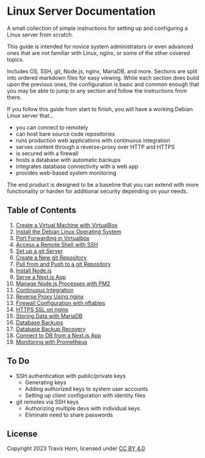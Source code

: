 # Linux Server Documentation

A small collection of simple instructions for setting up and configuring a Linux
server from scratch.

This guide is intended for novice system administrators or even advanced ones
that are not familiar with Linux, nginx, or some of the other covered topics.

Includes OS, SSH, git, Node.js, nginx, MariaDB, and more. Sections are split
into ordered markdown files for easy viewing. While each section does build upon
the previous ones, the configuration is basic and common enough that you may be
able to jump to any section and follow the instructions from there.

If you follow this guide from start to finish, you will have a working Debian
Linux server that...

- you can connect to remotely
- can host bare source code repositories
- runs production web applications with continuous integration
- serves content through a reverse-proxy over HTTP and HTTPS
- is secured with a firewall
- hosts a database with automatic backups
- integrates database connectivity with a web app
- provides web-based system monitoring

The end product is designed to be a baseline that you can extend with more
functionality or harden for additional security depending on your needs.

## Table of Contents

1. [Create a Virtual Machine with VirtualBox](./01%20Create%20a%20Virtual%20Machine%20with%20VirtualBox.md)
2. [Install the Debian Linux Operating System](./02%20Install%20the%20Debian%20Linux%20Operating%20System.md)
3. [Port Forwarding in Virtualbox](./03%20Port%20Forwarding%20in%20Virtualbox.md)
4. [Access a Remote Shell with SSH](./04%20Access%20a%20Remote%20Shell%20with%20SSH.md)
5. [Set up a git Server](./05%20Set%20up%20a%20git%20Server.md)
6. [Create a New git Repository](./06%20Create%20a%20New%20git%20Repository.md)
7. [Pull from and Push to a git Repository](./07%20Pull%20from%20and%20Push%20to%20a%20git%20Repository.md)
8. [Install Node.js](./08%20Install%20Node.js.md)
9. [Serve a Next.js App](./09%20Serve%20a%20Next.js%20App.md)
10. [Manage Node.js Processes with PM2](./10%20Manage%20Node.js%20Processes%20with%20PM2.md)
11. [Continuous Integration](./11%20Continuous%20Integration.md)
12. [Reverse Proxy Using nginx](./12%20Reverse%20Proxy%20Using%20nginx.md)
13. [Firewall Configuration with nftables](./13%20Firewall%20Configuration%20with%20nftables.md)
14. [HTTPS SSL on nginx](./14%20HTTPS%20SSL%20on%20nginx.md)
15. [Storing Data with MariaDB](./15%20Storing%20Data%20with%20MariaDB.md)
16. [Database Backups](./16%20Database%20Backups.md)
17. [Database Backup Recovery](./17%20Database%20Backup%20Recovery.md)
18. [Connect to DB from a Next.js App](./18%20Connect%20to%20DB%20from%20a%20Next.js%20App.md)
19. [Monitoring with Prometheus](./19%20Monitoring%20with%20Prometheus.md)

## To Do

- SSH authentication with public/private keys
  - Generating keys
  - Adding authorized keys to system user accounts
  - Setting up client configuration with identity files
- git remotes via SSH keys
  - Authorizing multiple devs with individual keys
  - Eliminate need to share passwords

## License

Copyright 2023 Travis Horn, licensed under [CC BY
4.0](http://creativecommons.org/licenses/by/4.0/)
